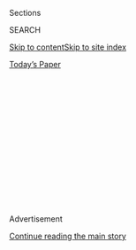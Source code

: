 <div id="app">

<div>

<div>

<div>

<div class="NYTAppHideMasthead css-1q2w90k e1suatyy0">

<div class="section css-ui9rw0 e1suatyy2">

<div class="css-eph4ug er09x8g0">

<div class="css-6n7j50">

</div>

<span class="css-1dv1kvn">Sections</span>

<div class="css-10488qs">

<span class="css-1dv1kvn">SEARCH</span>

</div>

[Skip to content](#site-content)[Skip to site
index](#site-index)

</div>

<div class="css-10698na e1huz5gh0">

</div>

</div>

<div id="masthead-bar-one" class="section hasLinks css-15hmgas e1csuq9d3">

<div class="css-uqyvli e1csuq9d0">

</div>

<div class="css-1uqjmks e1csuq9d1">

</div>

<div class="css-9e9ivx">

[](https://myaccount.nytimes3xbfgragh.onion/auth/login?response_type=cookie&client_id=vi)

</div>

<div class="css-1bvtpon e1csuq9d2">

[Today’s
Paper](https://www.nytimes3xbfgragh.onion/section/todayspaper)

</div>

</div>

</div>

</div>

<div data-aria-hidden="false">

<div id="site-content" data-role="main">

<div>

<div class="css-1aor85t" style="opacity:0.000000001;z-index:-1;visibility:hidden">

<div class="css-1hqnpie">

<div class="css-epjblv">

<span class="css-17xtcya">[Opinion](/section/opinion)</span><span class="css-x15j1o">|</span><span class="css-fwqvlz">Here’s
How to Crush the Virus Until Vaccines
Arrive</span>

</div>

<div class="css-k008qs">

<div class="css-1iwv8en">

<span class="css-18z7m18"></span>

<div>

</div>

</div>

<span class="css-1n6z4y">https://nyti.ms/2C93aPd</span>

<div class="css-1705lsu">

<div class="css-4xjgmj">

<div class="css-4skfbu" data-role="toolbar" data-aria-label="Social Media Share buttons, Save button, and Comments Panel with current comment count" data-testid="share-tools">

  - 
  - 
  - 
  - 
    
    <div class="css-6n7j50">
    
    </div>

  - 
  - 

</div>

</div>

</div>

</div>

</div>

</div>

<div id="NYT_TOP_BANNER_REGION" class="css-13pd83m">

</div>

<div id="top-wrapper" class="css-1sy8kpn">

<div id="top-slug" class="css-l9onyx">

Advertisement

</div>

[Continue reading the main
story](#after-top)

<div class="ad top-wrapper" style="text-align:center;height:100%;display:block;min-height:250px">

<div id="top" class="place-ad" data-position="top" data-size-key="top">

</div>

</div>

<div id="after-top">

</div>

</div>

<div>

<div class="css-v5btjw etb61u70">

<div class="css-v05ibm etb61u71">

[Opinion](/section/opinion)

</div>

</div>

<div id="sponsor-wrapper" class="css-1hyfx7x">

<div id="sponsor-slug" class="css-19vbshk">

Supported by

</div>

[Continue reading the main
story](#after-sponsor)

<div id="sponsor" class="ad sponsor-wrapper" style="text-align:center;height:100%;display:block">

</div>

<div id="after-sponsor">

</div>

</div>

<div class="css-186x18t">

</div>

<div class="css-1vkm6nb ehdk2mb0">

# Here’s How to Crush the Virus Until Vaccines Arrive

</div>

To save lives, and save the economy, we need another lockdown.

<div class="css-18e8msd">

<div class="css-vp77d3 epjyd6m0">

<div class="css-1baulvz">

By <span class="css-1baulvz" itemprop="name">Michael T. Osterholm</span>
and <span class="css-1baulvz last-byline" itemprop="name">Neel
Kashkari</span>

<div class="css-8atqhb">

Dr. Osterholm is director of the Center for Infectious Disease Research
and Policy at the University of Minnesota. Mr. Kashkari is president of
the Federal Reserve Bank of Minneapolis.

</div>

</div>

</div>

  - Aug. 7, 2020, <span class="css-epvm6">3:16 p.m.
    ET</span>

  - 
    
    <div class="css-4xjgmj">
    
    <div class="css-d8bdto" data-role="toolbar" data-aria-label="Social Media Share buttons, Save button, and Comments Panel with current comment count" data-testid="share-tools">
    
      - 
      - 
      - 
      - 
        
        <div class="css-6n7j50">
        
        </div>
    
      - 
      - 
    
    </div>
    
    </div>

</div>

<div class="css-79elbk" data-testid="photoviewer-wrapper">

<div class="css-z3e15g" data-testid="photoviewer-wrapper-hidden">

</div>

<div class="css-1a48zt4 ehw59r15" data-testid="photoviewer-children">

![<span class="css-16f3y1r e13ogyst0" data-aria-hidden="true">More than
a third of all U.S. coronavirus cases occurred in
July.</span><span class="css-cnj6d5 e1z0qqy90" itemprop="copyrightHolder"><span class="css-1ly73wi e1tej78p0">Credit...</span><span><span>Frederic
J. Brown/Agence France-Presse — Getty
Images</span></span></span>](https://static01.graylady3jvrrxbe.onion/images/2020/08/07/opinion/07Osterholm1/07Osterholm1-articleLarge.jpg?quality=75&auto=webp&disable=upscale)

</div>

</div>

</div>

<div class="section meteredContent css-1r7ky0e" name="articleBody" itemprop="articleBody">

<div class="css-1fanzo5 StoryBodyCompanionColumn">

<div class="css-53u6y8">

In just weeks we could almost stop the viral fire that has swept across
this country over the past six months and continues to rage out of
control. It will require sacrifice but save many thousands of lives.

We believe the choice is clear. We can continue to allow the coronavirus
to spread rapidly throughout the country or we can commit to a more
restrictive lockdown, state by state, for up to six weeks to crush the
spread of the virus to less than one new case per 100,000 people per
day.

That’s the point at which we will be able to limit the increase in new
cases through aggressive public health measures, just as other countries
have done. But we’re a long way from there right now.

The imperative for this is clear because as a nation what we have done
so far hasn’t worked. Some 160,000 people have died, and in recent days,
roughly a thousand have died a day. An estimated [30
million](https://www.nytimes3xbfgragh.onion/2020/08/06/business/economy/unemployment-claims.html)
Americans are collecting unemployment.

</div>

</div>

<div class="css-1fanzo5 StoryBodyCompanionColumn">

<div class="css-53u6y8">

On Jan. 30, when the World Health Organization declared Covid-19 a
public health emergency, there were 9,439 reported cases worldwide, most
in China, and only
[six](https://www.cnn.com/asia/live-news/coronavirus-outbreak-01-30-20-intl-hnk/h_4263dd94af73bd404b425b133637a0e7)
reported cases in the United States.

On July 30, six months later, there were 17 million cases reported
worldwide, including 676,000 deaths. The United States had four million
reported cases and 155,000 deaths. More than a third of all U.S. cases
occurred during July alone.

And the next six months could make what we have experienced so far seem
like just a warm-up to a greater catastrophe. With many schools and
colleges starting, stores and businesses reopening, and the beginning of
the indoor heating season, new case numbers will grow quickly.

Why did the United States’ Covid-19 containment response fail,
particularly compared with the successful results of so many nations in
Asia, Europe and even our neighbor Canada?

Simply, we gave up on our lockdown efforts to control virus transmission
well before the virus was under control. Many other countries didn’t let
up until the number of cases was greatly reduced, even in places that
had extensive outbreaks in March and April. Once the number of new cases
in those areas was driven to less than one per 100,000 people per day as
a result of their lockdowns, limiting the increase of new cases was
possible with a combination of testing, contact tracing, case isolation
and extensive monitoring of positive tests.

</div>

</div>

<div class="css-1fanzo5 StoryBodyCompanionColumn">

<div class="css-53u6y8">

The United States recorded its lowest seven-day average since March 31
on May 28, when it was 21,000 cases, or 6.4 new cases per 100,000 people
per day. This rate was seven to 10 times higher than the rates in
countries that successfully contained their new infections. While many
countries are now experiencing modest flare-ups of the virus, their case
loads are in the hundreds or low thousands of infections per day, not
tens of thousands, and small enough that public health officials can
largely control the spread.

In contrast, the United States reopened too quickly and is now
experiencing around 50,000 or more new cases per day.

While cases are falling in the hard-hit areas of Arizona, California,
Florida and Texas because of the imposition of some physical-distancing
measures, they are rapidly increasing in a few of Midwestern states. In
Minnesota, we just documented the most new cases in a one-week period
since the pandemic began.

At this level of national cases — 17 new cases per 100,000 people per
day — we simply don’t have the public health tools to bring the pandemic
under control. Our testing capacity is overwhelmed in many areas,
resulting in delays that make contact tracing and other measures to
control the virus virtually impossible.

Don’t confuse short-term case reductions in some states as permanent. We
made that mistake before. Some have claimed that the widespread use of
masks is enough to control the pandemic, but let us face reality: Gov.
Gavin Newsom of California issued a public masking mandate on June 18, a
day when 3,700 cases were reported in the state. On July 25, the
seven-day daily case average was 10,231. We support the wearing of masks
by all Americans, but masking mandates and soft limitations on indoor
crowds in places such as bars and restaurants are not enough to control
this pandemic.

To successfully drive down our case rate to less than one per 100,000
people per day, we should mandate sheltering in place for everyone but
the truly essential workers. By that, we mean people must stay at home
and leave only for essential reasons: food shopping and visits to
doctors and pharmacies while wearing masks and washing hands frequently.
According to the Economic Policy Institute, 39 percent of workers in the
United States are in essential categories. The problem with the
March-to-May lockdown was that it was not uniformly stringent across the
country. For example, Minnesota deemed 78 percent of its workers
essential. To be effective, the lockdown has to be as comprehensive and
strict as possible.

If we aren’t willing to take this action, millions more cases with many
more deaths are likely before a vaccine might be available. In addition,
the economic recovery will be much slower, with far more business
failures and high unemployment for the next year or two. The path of the
virus will determine the path of the economy. There won’t be a robust
economic recovery until we get control of the virus.

</div>

</div>

<div class="css-1fanzo5 StoryBodyCompanionColumn">

<div class="css-53u6y8">

If we do this aggressively, the testing and tracing capacity we’ve built
will support reopening the economy as other countries have done, allow
children to go back to school and citizens to vote in person in
November. All of this will lead to a stronger, faster economic recovery,
moving people from unemployment to work.

We know that a stringent lockdown can have serious health consequences
for patients who can’t get access to routine care. But over the past six
months, medical professionals have learned how to protect patients and
staffs from spreading the coronavirus; therefore we should be able to
maintain access to regular medical care during any new lockdown.

This pandemic is deeply unfair. Millions of low-wage, front-line service
workers have lost their jobs or been put in harm’s way, while most
higher-wage, white-collar workers have been spared. But it is even more
unfair than that; those of us who’ve kept our jobs are actually saving
more money because we aren’t going out to restaurants or movies, or on
vacations. Unlike in prior recessions, remarkably, the personal savings
rate has soared to 20 percent from around 8 percent in January.

Because we are saving more, we have the resources to support those who
have been laid off. Typically when the government runs deficits, it must
rely on foreign investors to buy the debt because Americans aren’t
generating enough savings to fund it. But we can finance the added
deficits for Covid-19 relief from our own domestic savings. Those
savings end up funding investment in the economy. That’s why traditional
concerns about racking up too much government debt do not apply in this
situation. It is much safer for a country to fund its deficits
domestically than from abroad.

Congress should be aggressive in supporting people who’ve lost jobs
because of Covid-19. It’s not only the right thing to do but also vital
for our economic recovery. If people can’t pay their bills, it will
ripple through the economy and make the downturn much worse, with many
more bankruptcies, and the national recovery much slower.

There is no trade-off between health and the economy. Both require
aggressively getting control of the virus. History will judge us harshly
if we miss this life- and economy-saving opportunity to get it right
this time.

[Michael T.
Osterholm](https://www.cidrap.umn.edu/about-us/cidrap-staff/michael-t-osterholm-phd-mph)
is a professor and director of the Center for Infectious Disease
Research and Policy at the University of Minnesota. [Neel
Kashkari](https://www.federalreservehistory.org/people/neel_kashkari) is
president of the Federal Reserve Bank of Minneapolis.

*The Times is committed to publishing* [*a diversity of
letters*](https://www.nytimes3xbfgragh.onion/2019/01/31/opinion/letters/letters-to-editor-new-york-times-women.html)
*to the editor. We’d like to hear what you think about this or any of
our articles. Here are some*
[*tips*](https://help.nytimes3xbfgragh.onion/hc/en-us/articles/115014925288-How-to-submit-a-letter-to-the-editor)*.
And here’s our email:*
[*letters@NYTimes.com*](mailto:letters@NYTimes.com)*.*

*Follow The New York Times Opinion section on*
[*Facebook*](https://www.facebookcorewwwi.onion/nytopinion)*,* [*Twitter
(@NYTopinion)*](http://twitter.com/NYTOpinion) *and*
[*Instagram*](https://www.instagram.com/nytopinion/)*.*

</div>

</div>

</div>

<div>

</div>

<div>

</div>

<div>

</div>

<div>

<div id="bottom-wrapper" class="css-1ede5it">

<div id="bottom-slug" class="css-l9onyx">

Advertisement

</div>

[Continue reading the main
story](#after-bottom)

<div id="bottom" class="ad bottom-wrapper" style="text-align:center;height:100%;display:block;min-height:90px">

</div>

<div id="after-bottom">

</div>

</div>

</div>

</div>

</div>

## Site Index

<div>

</div>

## Site Information Navigation

  - [© <span>2020</span> <span>The New York Times
    Company</span>](https://help.nytimes3xbfgragh.onion/hc/en-us/articles/115014792127-Copyright-notice)

<!-- end list -->

  - [NYTCo](https://www.nytco.com/)
  - [Contact
    Us](https://help.nytimes3xbfgragh.onion/hc/en-us/articles/115015385887-Contact-Us)
  - [Work with us](https://www.nytco.com/careers/)
  - [Advertise](https://nytmediakit.com/)
  - [T Brand Studio](http://www.tbrandstudio.com/)
  - [Your Ad
    Choices](https://www.nytimes3xbfgragh.onion/privacy/cookie-policy#how-do-i-manage-trackers)
  - [Privacy](https://www.nytimes3xbfgragh.onion/privacy)
  - [Terms of
    Service](https://help.nytimes3xbfgragh.onion/hc/en-us/articles/115014893428-Terms-of-service)
  - [Terms of
    Sale](https://help.nytimes3xbfgragh.onion/hc/en-us/articles/115014893968-Terms-of-sale)
  - [Site
    Map](https://spiderbites.nytimes3xbfgragh.onion)
  - [Help](https://help.nytimes3xbfgragh.onion/hc/en-us)
  - [Subscriptions](https://www.nytimes3xbfgragh.onion/subscription?campaignId=37WXW)

</div>

</div>

</div>

</div>
